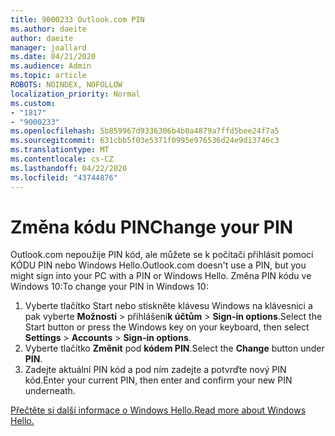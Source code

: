 ```yaml
---
title: 9000233 Outlook.com PIN
ms.author: daeite
author: daeite
manager: joallard
ms.date: 04/21/2020
ms.audience: Admin
ms.topic: article
ROBOTS: NOINDEX, NOFOLLOW
localization_priority: Normal
ms.custom:
- "1817"
- "9000233"
ms.openlocfilehash: 5b859967d9336306b4b0a4879a7ffd5bee24f7a5
ms.sourcegitcommit: 631cbb5f03e5371f0995e976536d24e9d13746c3
ms.translationtype: MT
ms.contentlocale: cs-CZ
ms.lasthandoff: 04/22/2020
ms.locfileid: "43744876"
---
```

# <a name="change-your-pin"></a><span data-ttu-id="ee141-102">Změna kódu PIN</span><span class="sxs-lookup"><span data-stu-id="ee141-102">Change your PIN</span></span>

<span data-ttu-id="ee141-103">Outlook.com nepoužije PIN kód, ale můžete se k počítači přihlásit pomocí KÓDU PIN nebo Windows Hello.</span><span class="sxs-lookup"><span data-stu-id="ee141-103">Outlook.com doesn't use a PIN, but you might sign into your PC with a PIN or Windows Hello.</span></span> <span data-ttu-id="ee141-104">Změna PIN kódu ve Windows 10:</span><span class="sxs-lookup"><span data-stu-id="ee141-104">To change your PIN in Windows 10:</span></span>

1. <span data-ttu-id="ee141-105">Vyberte tlačítko Start nebo stiskněte klávesu Windows na klávesnici a pak vyberte **Možnosti** > přihlášení**k účtům** > **Sign-in options**.</span><span class="sxs-lookup"><span data-stu-id="ee141-105">Select the Start button or press the Windows key on your keyboard, then select **Settings** > **Accounts** > **Sign-in options**.</span></span>
2. <span data-ttu-id="ee141-106">Vyberte tlačítko **Změnit** pod **kódem PIN**.</span><span class="sxs-lookup"><span data-stu-id="ee141-106">Select the **Change** button under **PIN**.</span></span>
3. <span data-ttu-id="ee141-107">Zadejte aktuální PIN kód a pod ním zadejte a potvrďte nový PIN kód.</span><span class="sxs-lookup"><span data-stu-id="ee141-107">Enter your current PIN, then enter and confirm your new PIN underneath.</span></span>

[<span data-ttu-id="ee141-108">Přečtěte si další informace o Windows Hello.</span><span class="sxs-lookup"><span data-stu-id="ee141-108">Read more about Windows Hello.</span></span>](https://support.microsoft.com/help/17215/)